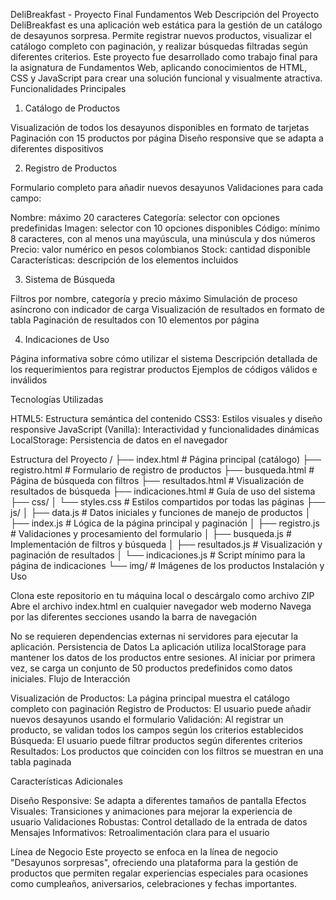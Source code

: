 DeliBreakfast - Proyecto Final Fundamentos Web
Descripción del Proyecto
DeliBreakfast es una aplicación web estática para la gestión de un catálogo de desayunos sorpresa. Permite registrar nuevos productos, visualizar el catálogo completo con paginación, y realizar búsquedas filtradas según diferentes criterios.
Este proyecto fue desarrollado como trabajo final para la asignatura de Fundamentos Web, aplicando conocimientos de HTML, CSS y JavaScript para crear una solución funcional y visualmente atractiva.
Funcionalidades Principales
1. Catálogo de Productos

Visualización de todos los desayunos disponibles en formato de tarjetas
Paginación con 15 productos por página
Diseño responsive que se adapta a diferentes dispositivos

2. Registro de Productos

Formulario completo para añadir nuevos desayunos
Validaciones para cada campo:

Nombre: máximo 20 caracteres
Categoría: selector con opciones predefinidas
Imagen: selector con 10 opciones disponibles
Código: mínimo 8 caracteres, con al menos una mayúscula, una minúscula y dos números
Precio: valor numérico en pesos colombianos
Stock: cantidad disponible
Características: descripción de los elementos incluidos



3. Sistema de Búsqueda

Filtros por nombre, categoría y precio máximo
Simulación de proceso asíncrono con indicador de carga
Visualización de resultados en formato de tabla
Paginación de resultados con 10 elementos por página

4. Indicaciones de Uso

Página informativa sobre cómo utilizar el sistema
Descripción detallada de los requerimientos para registrar productos
Ejemplos de códigos válidos e inválidos

Tecnologías Utilizadas

HTML5: Estructura semántica del contenido
CSS3: Estilos visuales y diseño responsive
JavaScript (Vanilla): Interactividad y funcionalidades dinámicas
LocalStorage: Persistencia de datos en el navegador

Estructura del Proyecto
/
├── index.html              # Página principal (catálogo)
├── registro.html           # Formulario de registro de productos
├── busqueda.html           # Página de búsqueda con filtros
├── resultados.html         # Visualización de resultados de búsqueda
├── indicaciones.html       # Guía de uso del sistema
├── css/
│   └── styles.css          # Estilos compartidos por todas las páginas
├── js/
│   ├── data.js             # Datos iniciales y funciones de manejo de productos
│   ├── index.js            # Lógica de la página principal y paginación
│   ├── registro.js         # Validaciones y procesamiento del formulario
│   ├── busqueda.js         # Implementación de filtros y búsqueda
│   ├── resultados.js       # Visualización y paginación de resultados
│   └── indicaciones.js     # Script mínimo para la página de indicaciones
└── img/                    # Imágenes de los productos
Instalación y Uso

Clona este repositorio en tu máquina local o descárgalo como archivo ZIP
Abre el archivo index.html en cualquier navegador web moderno
Navega por las diferentes secciones usando la barra de navegación

No se requieren dependencias externas ni servidores para ejecutar la aplicación.
Persistencia de Datos
La aplicación utiliza localStorage para mantener los datos de los productos entre sesiones. Al iniciar por primera vez, se carga un conjunto de 50 productos predefinidos como datos iniciales.
Flujo de Interacción

Visualización de Productos: La página principal muestra el catálogo completo con paginación
Registro de Productos: El usuario puede añadir nuevos desayunos usando el formulario
Validación: Al registrar un producto, se validan todos los campos según los criterios establecidos
Búsqueda: El usuario puede filtrar productos según diferentes criterios
Resultados: Los productos que coinciden con los filtros se muestran en una tabla paginada

Características Adicionales

Diseño Responsive: Se adapta a diferentes tamaños de pantalla
Efectos Visuales: Transiciones y animaciones para mejorar la experiencia de usuario
Validaciones Robustas: Control detallado de la entrada de datos
Mensajes Informativos: Retroalimentación clara para el usuario

Línea de Negocio
Este proyecto se enfoca en la línea de negocio "Desayunos sorpresas", ofreciendo una plataforma para la gestión de productos que permiten regalar experiencias especiales para ocasiones como cumpleaños, aniversarios, celebraciones y fechas importantes.